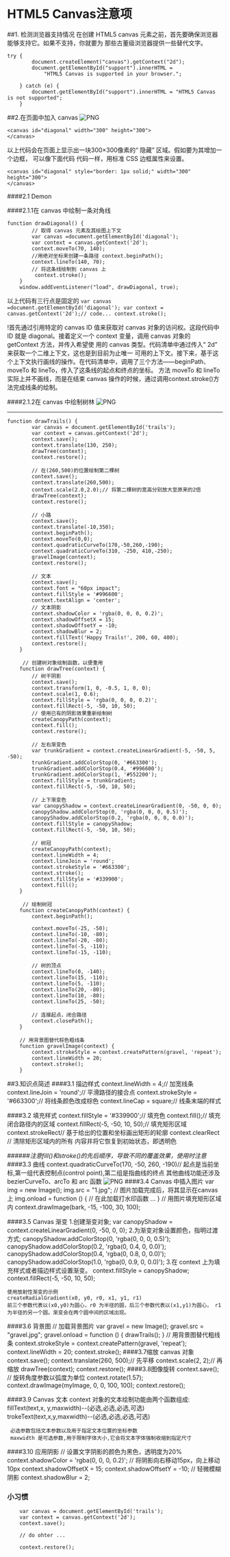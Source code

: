 # HTML5 Canvas注意项

##1. 检测浏览器支持情况
在创建 HTML5 canvas 元素之前，首先要确保浏览器能够支持它。如果不支持，你就要为 那些古董级浏览器提供一些替代文字。
```
try {
        document.createElement("canvas").getContext("2d");
        document.getElementById("support").innerHTML =
            "HTML5 Canvas is supported in your browser.";

    } catch (e) {
        document.getElementById("support").innerHTML = "HTML5 Canvas is not supported";
    }
```


##2.在页面中加入 canvas
![PNG](image/1.png)
```
<canvas id="diagonal" width="300" height="300">
</canvas>
```
以上代码会在页面上显示出一块300×300像素的“ 隐藏” 区域。假如要为其增加一个边框， 可以像下面代码 代码一样，用标准 CSS 边框属性来设置。
```
<canvas id="diagonal" style="border: 1px solid;" width="300" height="300">
</canvas>
```
####2.1 Demon

####2.1.1在 canvas 中绘制一条对角线
```
function drawDiagonal() {
        // 取得 canvas 元素及其绘图上下文
        var canvas =document.getElementById('diagonal');
        var context = canvas.getContext('2d');
        context.moveTo(70, 140);
        //用绝对坐标来创建一条路径 context.beginPath();
        context.lineTo(140, 70);
        // 将这条线绘制到 canvas 上
         context.stroke();
    }
    window.addEventListener("load", drawDiagonal, true);
```

以上代码有三行点是固定的
``var canvas =document.getElementById('diagonal');
var context = canvas.getContext('2d');// code... context.stroke();``

!首先通过引用特定的 canvas ID 值来获取对 canvas 对象的访问权。这段代码中 ID 就是 diagonal。接着定义一个 context 变量，调用 canvas 对象的 getContext 方法，并传入希望使 用的 canvas 类型。代码清单中通过传入“ 2d” 来获取一个二维上下文，这也是到目前为止唯一 可用的上下文。接下来，基于这个上下文执行画线的操作。在代码清单中，调用了三个方法——beginPath、 moveTo 和 lineTo，传入了这条线的起点和终点的坐标。
方法 moveTo 和 lineTo 实际上并不画线，而是在结束 canvas 操作的时候，通过调用context.stroke()方法完成线条的绘制。

####2.1.2在 canvas 中绘制树林
![PNG](image/2.png)

---
```
function drawTrails() {
        var canvas = document.getElementById('trails');
        var context = canvas.getContext('2d');
        context.save();
        context.translate(130, 250);
        drawTree(context);
        context.restore();

        // 在(260,500)的位置绘制第二棵树
        context.save();
        context.translate(260,500);
        context.scale(2.0,2.0);// 将第二棵树的宽高分别放大至原来的2倍
        drawTree(context);
        context.restore();

        // 小路
        context.save();
        context.translate(-10,350);
        context.beginPath();
        context.moveTo(0,0);
        context.quadraticCurveTo(170,-50,260,-190);
        context.quadraticCurveTo(310, -250, 410,-250);
        gravelImage(context);
        context.restore();

        // 文本
        context.save();
        context.font = "60px impact";
        context.fillStyle = '#996600';
        context.textAlign = 'center';
        // 文本阴影
        context.shadowColor = 'rgba(0, 0, 0, 0.2)';
        context.shadowOffsetX = 15;
        context.shadowOffsetY = -10;
        context.shadowBlur = 2;
        context.fillText('Happy Trails!', 200, 60, 400);
        context.restore();
    }

     // 创建树对象绘制函数，以便重用
    function drawTree(context) {
        // 树干阴影
        context.save();
        context.transform(1, 0, -0.5, 1, 0, 0);
        context.scale(1, 0.6);
        context.fillStyle = 'rgba(0, 0, 0, 0.2)';
        context.fillRect(-5, -50, 10, 50);
        // 使用已有的阴影效果重新绘制树
        createCanopyPath(context);
        context.fill();
        context.restore();

        // 左右渐变色
        var trunkGradient = context.createLinearGradient(-5, -50, 5, -50);
        trunkGradient.addColorStop(0, '#663300');
        trunkGradient.addColorStop(0.4, '#996600');
        trunkGradient.addColorStop(1, '#552200');
        context.fillStyle = trunkGradient;
        context.fillRect(-5, -50, 10, 50);

        // 上下渐变色
        var canopyShadow = context.createLinearGradient(0, -50, 0, 0);
        canopyShadow.addColorStop(0, 'rgba(0, 0, 0, 0.5)');
        canopyShadow.addColorStop(0.2, 'rgba(0, 0, 0, 0.0)');
        context.fillStyle = canopyShadow;
        context.fillRect(-5, -50, 10, 50);

        // 树冠
        createCanopyPath(context);
        context.lineWidth = 4;
        context.lineJoin = 'round';
        context.strokeStyle = '#663300';
        context.stroke();
        context.fillStyle = '#339900';
        context.fill();
    }

     // 绘制树冠
    function createCanopyPath(context) {
        context.beginPath();

        context.moveTo(-25, -50);
        context.lineTo(-10, -80);
        context.lineTo(-20, -80);
        context.lineTo(-5, -110);
        context.lineTo(-15, -110);

        // 树的顶点
        context.lineTo(0, -140);
        context.lineTo(15, -110);
        context.lineTo(5, -110);
        context.lineTo(20, -80);
        context.lineTo(10, -80);
        context.lineTo(25, -50);

        // 连接起点，闭合路径
        context.closePath();
    }

    // 用背景图替代棕色粗线条
    function gravelImage(context) {
        context.strokeStyle = context.createPattern(gravel, 'repeat');
        context.lineWidth = 20;
        context.stroke();
    }
```
##3.知识点简述
####3.1 描边样式
    context.lineWidth = 4;// 加宽线条
    context.lineJoin = 'round';// 平滑路径的接合点
    context.strokeStyle = '#663300';// 将线条颜色改成棕色
    context.lineCap = square;// 线条末端的样式

####3.2 填充样式
    context.fillStyle = '#339900';// 填充色
    context.fill();// 填充闭合路径内的区域
    context.fillRect(-5, -50, 10, 50);// 填充矩形区域
    context.strokeRect// 基于给出的位置和坐标画出矩形的轮廓
    context.clearRect // 清除矩形区域内的所有 内容并将它恢复到初始状态，即透明色

######*注意fill()和stroke()的先后顺序，导致不同的覆盖效果，使用时注意*
####3.3 曲线
    context.quadraticCurveTo(170, -50, 260, -190)// 起点是当前坐标,第一组代表控制点(control point),第二组是指曲线的终点
    其他曲线功能还涉及 bezierCurveTo、arcTo 和 arc 函数
 ![PNG](image/3.png)
####3.4 Canvas 中插入图片
    var img = new Image();
    img.src = "1.jpg";
    // 图片加载完成后，将其显示在canvas上
    img.onload = function () {
      // 在此加载打水印函数
      ...
    }
    // 用图片填充矩形区域内
    context.drawImage(bark, -15, -100, 30, 100);

####3.5 Canvas 渐变
    1.创建渐变对象;
    var canopyShadow = context.createLinearGradient(0, -50, 0, 0);
    2.为渐变对象设置颜色，指明过渡方式;
    canopyShadow.addColorStop(0, 'rgba(0, 0, 0, 0.5)');
    canopyShadow.addColorStop(0.2, 'rgba(0, 0.4, 0, 0.0)');
    canopyShadow.addColorStop(0.4, 'rgba(0, 0.8, 0, 0.0)');
    canopyShadow.addColorStop(1.0, 'rgba(0, 0.9, 0, 0.0)');
    3.在 context 上为填充样式或者描边样式设置渐变。
    context.fillStyle = canopyShadow;           context.fillRect(-5, -50, 10, 50);

    使用放射性渐变的示例
    createRadialGradient(x0, y0, r0, x1, y1, r1)
    前三个参数代表以(x0,y0)为圆心，r0 为半径的圆，后三个参数代表以(x1,y1)为圆心， r1 为半径的另一个圆。渐变会在两个圆中间的区域出现。

####3.6 背景图
    // 加载背景图片
    var gravel = new Image();
    gravel.src = "gravel.jpg";
    gravel.onload = function () {
        drawTrails();
    }
    // 用背景图替代粗线条
    context.strokeStyle = context.createPattern(gravel,     'repeat');
    context.lineWidth = 20;
    context.stroke();
####3.7缩放 canvas 对象
    context.save();
    context.translate(260, 500);// 先平移
    context.scale(2, 2);// 再缩放
    drawTree(context);
    context.restore();
####3.8图像旋转
    context.save();
    // 旋转角度参数以弧度为单位
    context.rotate(1.57);
    context.drawImage(myImage, 0, 0, 100, 100);
    context.restore();

####3.9 Canvas 文本
     context 对象的文本绘制功能由两个函数组成:
     fillText(text,x, y,maxwidth)--(必选,必选,必选,可选)
     trokeText(text,x,y,maxwidth)--(必选,必选,必选,可选)

     必选参数包括文本参数以及用于指定文本位置的坐标参数
     maxwidth 是可选参数,用于限制字体大小,它会将文本字体强制收缩到指定尺寸
####3.10 应用阴影
    // 设置文字阴影的颜色为黑色，透明度为20%
    context.shadowColor = 'rgba(0, 0, 0, 0.2)';
    // 将阴影向右移动15px，向上移动10px
    context.shadowOffsetX = 15;
    context.shadowOffsetY = -10;
    // 轻微模糊阴影
    context.shadowBlur = 2;

### 小习惯
```
    var canvas = document.getElementById('trails');
    var context = canvas.getContext('2d');
    context.save();

    // do ohter ...

    context.restore();
```











